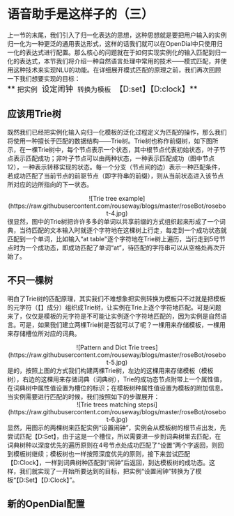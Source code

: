 # 语音助手是这样子的（三）

上一节的末尾，我们引入了归一化表达的思想，这种思想就是要把用户输入的实例归一化为一种更泛的通用表达形式，这样的话我们就可以在OpenDial中只使用归一化的表达式进行配置。那么核心的问题就在于如何实现实例化的输入匹配到归一化的表达式，本节我们将介绍一种自然语言处理中常用的技术——模式匹配，并使用这种技术来实现NLU的功能。在详细展开模式匹配的原理之前，我们再次回顾一下我们想要实现的目标：<br/>
<font size=4>** `把实例`&nbsp;&nbsp;设定闹钟&nbsp;&nbsp;`转换为模板`&nbsp;&nbsp;【D:set】【D:clock】**</font>


## 应该用Trie树

既然我们已经把实例化输入向归一化模板的泛化过程定义为匹配的操作，那么我们将使用一种擅长于匹配的数据结构——Trie树。Trie树也称作前缀树，如下图所示，在一棵Trie树中，每个节点表示一个状态，其中根节点代表初始状态，叶子节点表示匹配成功；非叶子节点可以由两种状态，一种表示匹配成功（图中节点12），一种表示转移实现的状态。每一个分支（节点间的边）表示一种匹配条件，若成功匹配了当前节点的前驱节点（即字符串的前缀），则从当前状态进入该节点所对应的边所指向的下一状态。
<div align=center>
![Trie tree example](https://raw.githubusercontent.com/rouseway/blogs/master/roseBot/rosebot-4.jpg)
</div>
很显然，图中的Trie树把许许多多的单词以共享前缀的方式组织起来形成了一个词典，当待匹配的文本输入时就逐个字符地在这棵树上行走，每走到一个成功状态就匹配到一个单词，比如输入“at table"逐个字符地在Trie树上遍历，当行走到5号节点时为一个成功态，即成功匹配了单词“at”，待匹配的字符串可以从空格处再次开始了。

## 不只一棵树
明白了Trie树的匹配原理，其实我们不难想象把实例转换为模板只不过就是把模板的元字符（【】成分）组织成Trie树，让实例在Trie上逐个字符地匹配。可是问题来了，仅仅是模板的元字符是不可能让实例逐个字符地匹配的，因为实例是自然语言。可是，如果我们建立两棵Trie树是否就可以了呢？一棵用来存储模板，一棵用来存储槽位所对应的词典。
<div align=center>
![Pattern and Dict Trie trees](https://raw.githubusercontent.com/rouseway/blogs/master/roseBot/rosebot-5.jpg)
</div>
是的，按照上图的方式我们构建两棵Trie树，左边的这棵用来存储模板（模板树），右边的这棵用来存储词典（词典树），Trie的成功态节点附带上一个属性值，在词典树中属性值设置为槽位的标识；在模板树种属性值设置为模板的附加信息。当实例需要进行匹配的时候，我们按照如下的步骤展开：
<div align=center>
![Trie trees matching stepsi](https://raw.githubusercontent.com/rouseway/blogs/master/roseBot/rosebot-6.jpg)
</div>
显然，用图示的两棵树来匹配实例“设置闹钟”，实例会从模板树的根节点出发，先尝试匹配【D:Set】，由于这是一个槽位，所以需要进一步到词典树里去匹配，在词典树种以深度优先的遍历原则在4号节点处成功匹配了“设置”两个字返回，则回到模板树继续；模板树也一样按照深度优先的原则，接下来尝试匹配【D:Clock】，一样到词典树种匹配到“闹钟”后返回，到达模板树的成功态。这样，我们就实现了一开始所要达到的目标，把实例“设置闹钟”转换为了模板“【D:Set】【D:Clock】”。


## 新的OpenDial配置

